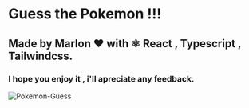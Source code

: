 # Guess the Pokemon !!!
## Made by Marlon ❤️ with ⚛️ React , Typescript , Tailwindcss.

### I hope you enjoy it , i'll apreciate any feedback.
![Pokemon-Guess](https://github.com/Marlon-WebDeveloper/guess-pokemon-game/assets/150313937/6616be1e-3040-471c-b50f-32d1e4a0a2a7)


